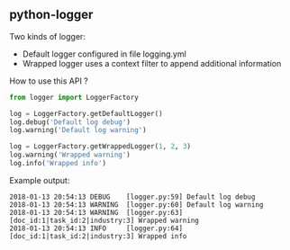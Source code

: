 ## python-logger

Two kinds of logger:
   - Default logger configured in file logging.yml
   - Wrapped logger uses a context filter to append additional information

How to use this API ?

```python
from logger import LoggerFactory

log = LoggerFactory.getDefaultLogger()
log.debug('Default log debug')
log.warning('Default log warning')

log = LoggerFactory.getWrappedLogger(1, 2, 3)
log.warning('Wrapped warning')
log.info('Wrapped info')
```

Example output:

```
2018-01-13 20:54:13 DEBUG    [logger.py:59] Default log debug
2018-01-13 20:54:13 WARNING  [logger.py:60] Default log warning
2018-01-13 20:54:13 WARNING  [logger.py:63] [doc_id:1|task_id:2|industry:3] Wrapped warning
2018-01-13 20:54:13 INFO     [logger.py:64] [doc_id:1|task_id:2|industry:3] Wrapped info
```